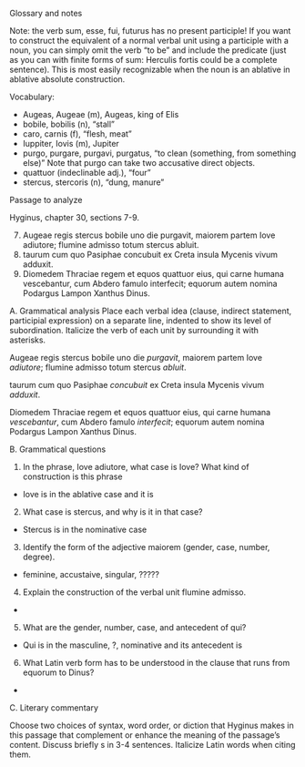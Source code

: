 Glossary and notes

Note: the verb sum, esse, fui, futurus has no present participle! If you want to construct the equivalent of a normal verbal unit using a participle with a noun, you can simply omit the verb “to be” and include the predicate (just as you can with finite forms of sum: Herculis fortis could be a complete sentence). This is most easily recognizable when the noun is an ablative in ablative absolute construction.

Vocabulary:

- Augeas, Augeae (m), Augeas, king of Elis
- bobile, bobilis (n), “stall”
- caro, carnis (f), “flesh, meat”
- Iuppiter, Iovis (m), Jupiter
- purgo, purgare, purgavi, purgatus, “to clean (something, from something else)” Note that purgo can take two accusative direct objects.
- quattuor (indeclinable adj.), “four”
- stercus, stercoris (n), “dung, manure”


Passage to analyze

Hyginus, chapter 30, sections 7-9.

7. Augeae regis stercus bobile uno die purgavit, maiorem partem Iove adiutore; flumine admisso totum stercus abluit.
8. taurum cum quo Pasiphae concubuit ex Creta insula Mycenis vivum adduxit.
9. Diomedem Thraciae regem et equos quattuor eius, qui carne humana vescebantur, cum Abdero famulo interfecit; equorum autem nomina Podargus Lampon Xanthus Dinus.

A. Grammatical analysis
Place each verbal idea (clause, indirect statement, participial expression) on a separate line, indented to show its level of subordination. Italicize the verb of each unit by surrounding it with asterisks.

Augeae regis stercus bobile uno die *purgavit*, 
maiorem partem Iove *adiutore*; 
flumine admisso totum stercus *abluit*.


taurum cum quo Pasiphae *concubuit*
ex Creta insula Mycenis vivum *adduxit*.


Diomedem Thraciae regem et equos quattuor eius, 
qui carne humana *vescebantur*,
cum Abdero famulo *interfecit*;
equorum autem nomina Podargus Lampon Xanthus Dinus.



B. Grammatical questions
1. In the phrase, Iove adiutore, what case is Iove? What kind of construction is this phrase
- Iove is in the ablative case and it is 
2. What case is stercus, and why is it in that case?
- Stercus is in the nominative case 
3. Identify the form of the adjective maiorem (gender, case, number, degree).
- feminine, accustaive, singular, ?????
4. Explain the construction of the verbal unit flumine admisso.
- 
5. What are the gender, number, case, and antecedent of qui?
- Qui is in the masculine, ?, nominative and its antecedent is 
6. What Latin verb form has to be understood in the clause that runs from equorum to Dinus?
- 


C. Literary commentary

Choose two choices of syntax, word order, or diction that Hyginus makes in this passage that complement or enhance the meaning of the passage’s content. Discuss briefly s in 3-4 sentences. Italicize Latin words when citing them.
